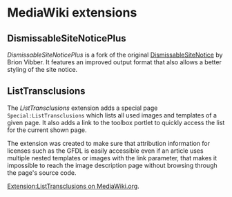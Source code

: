 # MediaWiki extensions

## DismissableSiteNoticePlus
*DismissableSiteNoticePlus* is a fork of the original [DismissableSiteNotice](http://mediawiki.org/wiki/Extension:DismissableSiteNotice) by Brion Vibber. It features an improved output format that also allows a better styling of the site notice.

## ListTransclusions
The *ListTransclusions* extension adds a special page `Special:ListTransclusions` which lists all used images and templates of a given page. It also adds a link to the toolbox portlet to quickly access the list for the current shown page.

The extension was created to make sure that attribution information for licenses such as the GFDL is easily accessible even if an article uses multiple nested templates or images with the link parameter, that makes it impossible to reach the image description page without browsing through the page's source code.

[Extension:ListTransclusions on MediaWiki.org](http://mediawiki.org/wiki/Extension:ListTransclusions).